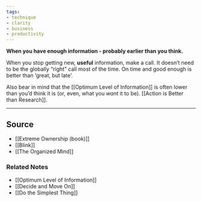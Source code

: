 ```yaml
---
tags:
- technique
- clarity
- business
- productivity
---
```

**When you have enough information - probably earlier than you think.**

When you stop getting new, **useful** information, make a call. It doesn’t need to be the globally “right” call most of the time. On time and good enough is better than ‘great, but late’.

Also bear in mind that the [[Optimum Level of Information]] is often lower than you’d think it is (or, even, what you *want* it to be). [[Action is Better than Research]].

---

## Source
- [[Extreme Ownership (book)]]
- [[Blink]]
- [[The Organized Mind]]

### Related Notes
- [[Optimum Level of Information]] 
- [[Decide and Move On]] 
- [[Do the Simplest Thing]]